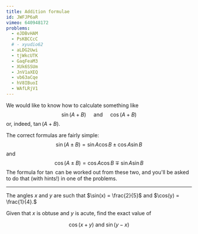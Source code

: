 ```yaml
---
title: Addition formulae
id: JWFJP6aR
vimeo: 640948172
problems:
  - eJDBvHAM
  - PsKBCCcC
  # - xyudio62
  - aLDG2Uwi
  - tjWkcUTK
  - GaqFeaM3
  - XUk6SSUm
  - JnV1aXEQ
  - vb63aCqe
  - hV8IBuoI
  - WAfLRjV1
---
```


We would like to know how to calculate something like
$$
\sin \left( A + B \right) \quad \text{ and } \quad \cos \left( A + B \right)
$$
or, indeed, $\tan \left( A + B \right).$

The correct formulas are fairly simple:
$$
\sin(A \pm B) = \sin A \cos B \pm \cos A \sin B 
$$
and
$$
\cos(A \pm B) = \cos A \cos B \mp \sin A \sin B
$$
The formula for $\tan$ can be worked out from these two, and you'll be asked to do that (with hints!) in one of the problems.

---

The angles $x$ and $y$ are such that $\sin(x) = \frac{2}{5}$ and $\cos(y) = \frac{1}{4}.$

Given that $x$ is obtuse and $y$ is acute, find the exact value of

$$
\cos(x + y) \text{ and } \sin(y - x)
$$

